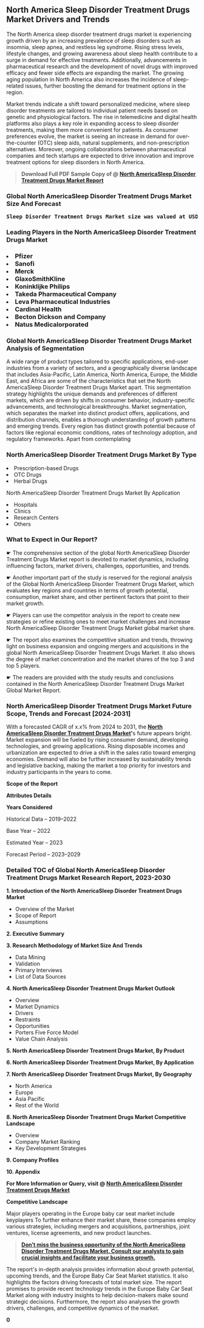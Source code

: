 <p><h2>North America Sleep Disorder Treatment Drugs Market Drivers and Trends</h2><p>The North America sleep disorder treatment drugs market is experiencing growth driven by an increasing prevalence of sleep disorders such as insomnia, sleep apnea, and restless leg syndrome. Rising stress levels, lifestyle changes, and growing awareness about sleep health contribute to a surge in demand for effective treatments. Additionally, advancements in pharmaceutical research and the development of novel drugs with improved efficacy and fewer side effects are expanding the market. The growing aging population in North America also increases the incidence of sleep-related issues, further boosting the demand for treatment options in the region.</p><p>Market trends indicate a shift toward personalized medicine, where sleep disorder treatments are tailored to individual patient needs based on genetic and physiological factors. The rise in telemedicine and digital health platforms also plays a key role in expanding access to sleep disorder treatments, making them more convenient for patients. As consumer preferences evolve, the market is seeing an increase in demand for over-the-counter (OTC) sleep aids, natural supplements, and non-prescription alternatives. Moreover, ongoing collaborations between pharmaceutical companies and tech startups are expected to drive innovation and improve treatment options for sleep disorders in North America.</p></p><blockquote id="" class=""><strong>Download Full PDF Sample Copy of @&nbsp;<a href="https://www.verifiedmarketreports.com/download-sample/?rid=860288&utm_source=GitHub-Jan&utm_medium=280" target="_blank">North AmericaSleep Disorder Treatment Drugs Market Report</a>&nbsp;&nbsp;</strong></blockquote><h3 id="" class=""><strong>Global&nbsp;North AmericaSleep Disorder Treatment Drugs Market Size And Forecast</strong></h3><pre class="reader-text-block__code-block"><strong>Sleep Disorder Treatment Drugs Market size was valued at USD 3.5 Billion in 2022 and is projected to reach USD 5.5 Billion by 2030, growing at a CAGR of 7.5% from 2024 to 2030.</strong></pre><h3 id="" class="">Leading Players in the&nbsp;North AmericaSleep Disorder Treatment Drugs Market</h3><h3 class=""></Li><Li>Pfizer</Li><Li> Sanofi</Li><Li> Merck</Li><Li> GlaxoSmithKline</Li><Li> Koninklijke Philips</Li><Li> Takeda Pharmaceutical Company</Li><Li> Leva Pharmaceutical Industries</Li><Li> Cardinal Health</Li><Li> Becton Dickson and Company</Li><Li> Natus Medicalorporated</h3><h3 id="" class="">Global&nbsp;North AmericaSleep Disorder Treatment Drugs Market Analysis of Segmentation</h3><p id="" class="">A wide range of product types tailored to specific applications, end-user industries from a variety of sectors, and a geographically diverse landscape that includes Asia-Pacific, Latin America, North America, Europe, the Middle East, and Africa are some of the characteristics that set the North AmericaSleep Disorder Treatment Drugs Market apart. This segmentation strategy highlights the unique demands and preferences of different markets, which are driven by shifts in consumer behavior, industry-specific advancements, and technological breakthroughs. Market segmentation, which separates the market into distinct product offers, applications, and distribution channels, enables a thorough understanding of growth patterns and emerging trends. Every region has distinct growth potential because of factors like regional economic conditions, rates of technology adoption, and regulatory frameworks. Apart from contemplating</p><h3 id="" class="">North AmericaSleep Disorder Treatment Drugs Market&nbsp;By Type</h3><p></Li><Li>Prescription-based Drugs</Li><Li> OTC Drugs</Li><Li> Herbal Drugs</p><div class="" data-test-id=""><p>North AmericaSleep Disorder Treatment Drugs Market&nbsp;By Application</p></div><p class=""></Li><Li>Hospitals</Li><Li> Clinics</Li><Li> Research Centers</Li><Li> Others</p><div class="" data-test-id=""><h3><span class="">What to Expect in Our Report?</span></h3></div><div class="" data-test-id=""><p><span class="">☛ The comprehensive section of the global North AmericaSleep Disorder Treatment Drugs Market report is devoted to market dynamics, including influencing factors, market drivers, challenges, opportunities, and trends.</span></p></div><div class="" data-test-id=""><p><span class="">☛ Another important part of the study is reserved for the regional analysis of the Global North AmericaSleep Disorder Treatment Drugs Market, which evaluates key regions and countries in terms of growth potential, consumption, market share, and other pertinent factors that point to their market growth.</span></p></div><div class="" data-test-id=""><p><span class="">☛ Players can use the competitor analysis in the report to create new strategies or refine existing ones to meet market challenges and increase North AmericaSleep Disorder Treatment Drugs Market global market share.</span></p></div><div class="" data-test-id=""><p><span class="">☛ The report also examines the competitive situation and trends, throwing light on business expansion and ongoing mergers and acquisitions in the global North AmericaSleep Disorder Treatment Drugs Market. It also shows the degree of market concentration and the market shares of the top 3 and top 5 players.</span></p></div><div class="" data-test-id=""><p><span class="">☛ The readers are provided with the study results and conclusions contained in the North AmericaSleep Disorder Treatment Drugs Market Global Market Report.</span></p></div><div class="" data-test-id=""><h3><span class="">North AmericaSleep Disorder Treatment Drugs Market Future Scope, Trends and Forecast [2024-2031]</span></h3></div><div class="" data-test-id=""><p><span class="">With a forecasted CAGR of x.x% from 2024 to 2031, the <strong><a href="https://www.verifiedmarketreports.com/download-sample/?rid=860288&utm_source=GitHub-Jan&utm_medium=280" target="_blank">North AmericaSleep Disorder Treatment Drugs Market</a>'</strong>s future appears bright. Market expansion will be fueled by rising consumer demand, developing technologies, and growing applications. Rising disposable incomes and urbanization are expected to drive a shift in the sales ratio toward emerging economies. Demand will also be further increased by sustainability trends and legislative backing, making the market a top priority for investors and industry participants in the years to come.</span></p><p id="ember66" class="ember-view reader-text-block__paragraph"><strong>Scope of the Report</strong></p><p id="ember67" class="ember-view reader-text-block__paragraph"><strong>Attributes Details</strong></p><p id="ember68" class="ember-view reader-text-block__paragraph"><strong>Years Considered</strong></p><p id="ember69" class="ember-view reader-text-block__paragraph">Historical Data &ndash; 2019&ndash;2022</p><p id="ember70" class="ember-view reader-text-block__paragraph">Base Year &ndash; 2022</p><p id="ember71" class="ember-view reader-text-block__paragraph">Estimated Year &ndash; 2023</p><p id="ember72" class="ember-view reader-text-block__paragraph">Forecast Period &ndash; 2023&ndash;2029</p></div><h3 id="" class="">Detailed TOC of Global North AmericaSleep Disorder Treatment Drugs Market Research Report, 2023-2030</h3><p id="" class=""><strong>1. Introduction of the North AmericaSleep Disorder Treatment Drugs Market</strong></p><ul><li>Overview of the Market</li><li>Scope of Report</li><li>Assumptions</li></ul><p id="" class=""><strong>2. Executive Summary</strong></p><p id="" class=""><strong>3. Research Methodology of Market Size And Trends</strong></p><ul><li>Data Mining</li><li>Validation</li><li>Primary Interviews</li><li>List of Data Sources</li></ul><p id="" class=""><strong>4. North AmericaSleep Disorder Treatment Drugs Market Outlook</strong></p><ul><li>Overview</li><li>Market Dynamics</li><li>Drivers</li><li>Restraints</li><li>Opportunities</li><li>Porters Five Force Model</li><li>Value Chain Analysis</li></ul><p id="" class=""><strong>5. North AmericaSleep Disorder Treatment Drugs Market, By Product</strong></p><p id="" class=""><strong>6. North AmericaSleep Disorder Treatment Drugs Market, By Application</strong></p><p id="" class=""><strong>7. North AmericaSleep Disorder Treatment Drugs Market, By Geography</strong></p><ul><li>North America</li><li>Europe</li><li>Asia Pacific</li><li>Rest of the World</li></ul><p id="" class=""><strong>8. North AmericaSleep Disorder Treatment Drugs Market Competitive Landscape</strong></p><ul><li>Overview</li><li>Company Market Ranking</li><li>Key Development Strategies</li></ul><p id="" class=""><strong>9. Company Profiles</strong></p><p id="" class=""><strong>10. Appendix</strong></p><p><strong>For More Information or Query, visit&nbsp;@ <a href="https://www.verifiedmarketreports.com/product/sleep-disorder-treatment-drugs-market/" target="_blank">North AmericaSleep Disorder Treatment Drugs Market</a></strong></p><p id="ember61" class="ember-view reader-text-block__paragraph"><strong>Competitive Landscape</strong></p><p id="ember62" class="ember-view reader-text-block__paragraph">Major players operating in the Europe baby car seat market include keyplayers To further enhance their market share, these companies employ various strategies, including mergers and acquisitions, partnerships, joint ventures, license agreements, and new product launches.</p><blockquote id="ember63" class="ember-view reader-text-block__blockquote"><strong><a href="https://www.verifiedmarketreports.com/download-sample/?rid=860288&utm_source=GitHub-Jan&utm_medium=280" target="_blank">Don&rsquo;t miss the business opportunity of the North AmericaSleep Disorder Treatment Drugs Market. Consult our analysts to gain crucial insights and facilitate your business growth.</a></strong></blockquote><p id="ember64" class="ember-view reader-text-block__paragraph">The report's in-depth analysis provides information about growth potential, upcoming trends, and the Europe Baby Car Seat Market statistics. It also highlights the factors driving forecasts of total market size. The report promises to provide recent technology trends in the Europe Baby Car Seat Market along with industry insights to help decision-makers make sound strategic decisions. Furthermore, the report also analyses the growth drivers, challenges, and competitive dynamics of the market.</p><p class="ember-view reader-text-block__paragraph"><strong>0</strong></p>

